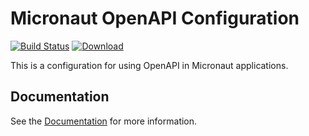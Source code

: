 # Micronaut OpenAPI Configuration #

[![Build Status](https://travis-ci.org/micronaut-projects/micronaut-openapi.svg?branch=master)](https://travis-ci.org/micronaut-projects/micronaut-openapi)
[![Download](https://api.bintray.com/packages/micronaut/core-releases-local/openapi/images/download.svg)](https://bintray.com/micronaut/core-releases-local/openapi/_latestVersion)

This is a configuration for using OpenAPI in Micronaut applications.
  
## Documentation ##

See the [Documentation](https://micronaut-projects.github.io/micronaut-openapi/latest/guide/index.html) for more information.